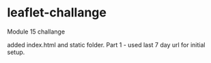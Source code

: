 # leaflet-challange
Module 15 challange

added index.html and static folder.
Part 1 - used last 7 day url for initial setup.
